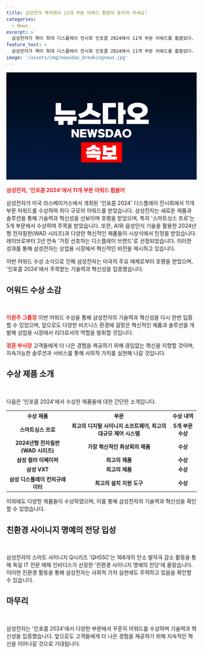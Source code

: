 ```yaml
---
title: 삼성전자 북미에서 11대 부문 어워드 휩쓸어 놓치지 마세요!
categories:
  - News
excerpt: >
  삼성전자가 북미 최대 디스플레이 전시회 인포콤 2024에서 11개 부문 어워드를 휩쓸었다. 스마트싱스 프로는 5관왕을 차지하며 독보적인 기술력과 혁신성을 입증했고, 2024년형 전자칠판은 주목받았다. 또한 삼성 VXT, 삼성 컬러 이페이퍼 등의 제품도 수상했다. 레이브로부터는 2년 연속 가장 선호하는 디스플레이 브랜드로 선정됐다. 또한 친환경 사이니지 명예의 전당에도 올랐으며, 삼성전자는 상업용 시장에 혁신적인 비전을 제시할 것으로 밝혔다.
feature_text: >
  삼성전자가 북미 최대 디스플레이 전시회 인포콤 2024에서 11개 부문 어워드를 휩쓸었다. 스마트싱스 프로는 5관왕을 차지하며 독보적인 기술력과 혁신성을 입증했고, 2024년형 전자칠판은 주목받았다. 또한 삼성 VXT, 삼성 컬러 이페이퍼 등의 제품도 수상했다. 레이브로부터는 2년 연속 가장 선호하는 디스플레이 브랜드로 선정됐다. 또한 친환경 사이니지 명예의 전당에도 올랐으며, 삼성전자는 상업용 시장에 혁신적인 비전을 제시할 것으로 밝혔다.
image: '/assets/img/newsdao_breakingnews.jpg'
---
```


<p><img src="/assets/img/newsdao_breakingnews.jpg" alt="firstkoreanews 속보" /></p>

<p><b><span style="color: #ee2323;">삼성전자, '인포콤 2024'에서 11개 부문 어워드 휩쓸어</span></b></p>

<p>삼성전자가 미국 라스베이거스에서 개최된 '인포콤 2024' 디스플레이 전시회에서 11개 부문 어워드를 수상하여 최다 규모의 어워드를 받았습니다. 삼성전자는 새로운 제품과 솔루션을 통해 기술력과 혁신성을 선보이며 호평을 받았으며, 특히 '스마트싱스 프로'는 5개 부문에서 수상하여 주목을 받았습니다. 또한, AI와 음성인식 기술을 활용한 2024년형 전자칠판(WAD 시리즈)과 다양한 혁신적인 제품들이 시상식에서 인정을 받았습니다. 레이브로부터 2년 연속 '가장 선호하는 디스플레이 브랜드'로 선정되었습니다. 이러한 성과를 통해 삼성전자는 상업용 시장에서 혁신적인 비전을 제시하고 있습니다. </p>

<p>이번 어워드 수상 소식으로 인해 삼성전자는 미국의 주요 매체로부터 호평을 받았으며, '인포콤 2024'에서 주목받는 기술력과 혁신성을 입증했습니다. </p>

<h2 data-ke-size="size26">어워드 수상 소감</h2>

<p data-ke-size="size16">&nbsp;</p>

<p><b><span style="color: #ee2323;">이원주 그룹장</span></b>
이번 어워드 수상을 통해 삼성전자의 기술력과 혁신성을 다시 한번 입증할 수 있었으며, 앞으로도 다양한 비즈니스 환경에 걸맞은 혁신적인 제품과 솔루션을 개발해 상업용 시장에서 리더로서의 역할을 발휘할 것입니다.</p>

<p><b><span style="color: #ee2323;">정훈 부사장</span></b>
고객들에게 더 나은 경험을 제공하기 위해 끊임없는 혁신을 지향할 것이며, 지속가능한 솔루션과 서비스를 통해 사회적 가치를 실현해 나갈 것입니다.</p>

<h2 data-ke-size="size26">수상 제품 소개</h2>

<p data-ke-size="size16">&nbsp;</p>

<p>다음은 '인포콤 2024'에서 수상한 제품들에 대한 간단한 소개입니다.</p>

<table>
  <tr>
    <th><b>수상 제품</b></th>
    <th><b>부문</b></th>
    <th><b>수상 내역</b></th>
  </tr>
  <tr>
    <td style="text-align: center; height: 17px;"><b>스마트싱스 프로</b></td>
    <td style="text-align: center; height: 17px;"><b>최고의 디지털 사이니지 소프트웨어, 최고의 대규모 제어 시스템</b></td>
    <td style="text-align: center; height: 17px;"><b>5개 부문 수상</b></td>
  </tr>
  <tr>
    <td style="text-align: center; height: 17px;"><b>2024년형 전자칠판(WAD 시리즈)</b></td>
    <td style="text-align: center; height: 17px;"><b>가장 혁신적인 화상회의 제품</b></td>
    <td style="text-align: center; height: 17px;"><b>수상</b></td>
  </tr>
  <tr>
    <td style="text-align: center; height: 17px;"><b>삼성 컬러 이페이퍼</b></td>
    <td style="text-align: center; height: 17px;"><b>최고의 제품</b></td>
    <td style="text-align: center; height: 17px;"><b>수상</b></td>
  </tr>
  <tr>
    <td style="text-align: center; height: 17px;"><b>삼성 VXT</b></td>
    <td style="text-align: center; height: 17px;"><b>최고의 제품</b></td>
    <td style="text-align: center; height: 17px;"><b>수상</b></td>
  </tr>
  <tr>
    <td style="text-align: center; height: 17px;"><b>삼성 디스플레이 컨피규레이터</b></td>
    <td style="text-align: center; height: 17px;"><b>최고의 설치 지원 도구</b></td>
    <td style="text-align: center; height: 17px;"><b>수상</b></td>
  </tr>
</table>

<p>이외에도 다양한 제품들이 수상하였으며, 이를 통해 삼성전자의 기술력과 혁신성을 확인할 수 있었습니다.</p>

<h2 data-ke-size="size26">친환경 사이니지 명예의 전당 입성</h2>

<p data-ke-size="size16">&nbsp;</p>

<p>삼성전자의 스마트 사이니지 Q시리즈 'QH55C'는 168개의 탄소 발자국 감소 활동을 통해 독일 IT 전문 매체 인비디스가 선정한 '친환경 사이니지 명예의 전당'에 올랐습니다. 이러한 친환경 활동을 통해 삼성전자는 사회적 가치 실현에도 주력하고 있음을 확인할 수 있습니다.</p>

<h2 data-ke-size="size26">마무리</h2>

<p data-ke-size="size16">&nbsp;</p>

<p>삼성전자는 '인포콤 2024'에서 다양한 부문에서 꾸준히 어워드를 수상하며 기술력과 혁신성을 입증했습니다. 앞으로도 고객들에게 더 나은 경험을 제공하기 위해 지속적인 혁신을 이어나갈 것으로 기대됩니다.</p>

